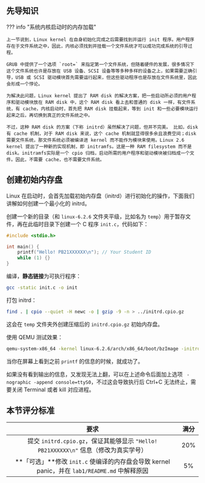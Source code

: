 ## 先导知识

??? info "系统内核启动时的内存加载"

    上一节说到，Linux kernel 在自身初始化完成之后需要找到并运行 init 程序。用户程序存在于文件系统之中，因此，内核必须找到并挂载一个文件系统才可以成功完成系统的引导过程。
    
    GRUB 中提供了一个选项 `root=` 来指定第一个文件系统，但随着硬件的发展，很多情况下这个文件系统也许是存放在 USB 设备、SCSI 设备等等多种多样的设备之上，如果需要正确引导，USB 或 SCSI 驱动模块首先需要运行起来，但这些驱动程序也是存放在文件系统里，因此会形成一个悖论。
    
    为解决此问题，Linux kernel 提出了 RAM disk 的解决方案，把一些启动所必须的用户程序和驱动模块放在 RAM disk 中，这个 RAM disk 看上去和普通的 disk 一样，有文件系统，有 cache，内核启动时，首先把 RAM disk 挂载起来，等到 init 和一些必要模块运行起来之后，再切换到真正的文件系统之中。
    
    不过，这种 RAM disk 的方案（下称 initrd）虽然解决了问题，但并不完美。 比如，disk 有 cache 机制，对于 RAM disk 来说，这个 cache 机制就显得很多余且浪费空间；disk 需要文件系统，那文件系统必须被编译进 kernel 而不能作为模块来使用。Linux 2.6 kernel 提出了一种新的实现机制，即 initramfs。这是一种 RAM filesystem 而不是 disk。initramfs实际是一个 cpio 归档，启动所需的用户程序和驱动模块被归档成一个文件。因此，不需要 cache，也不需要文件系统。

## 创建初始内存盘

Linux 在启动时，会首先加载初始内存盘（initrd）进行初始化的操作，下面我们讲解如何创建一个最小化的 initrd。

创建一个新的目录（和 `linux-6.2.6` 文件夹平级，比如名为 `temp`）用于暂存文件，再在此临时目录下创建一个 C 程序 `init.c`，代码如下：

```c
#include <stdio.h>

int main() {
    printf("Hello! PB21XXXXXX\n"); // Your Student ID
    while (1) {}
}
```

编译，**静态链接**为可执行程序：

```bash
gcc -static init.c -o init
```


打包 initrd：

```bash
find . | cpio --quiet -H newc -o | gzip -9 -n > ../initrd.cpio.gz
```

这会在 `temp` 文件夹外创建压缩后的 `initrd.cpio.gz` 初始内存盘。

使用 QEMU 测试效果：

```bash
qemu-system-x86_64 -kernel linux-6.2.6/arch/x86_64/boot/bzImage -initrd initrd.cpio.gz
```

当你在屏幕上看到之前 `printf` 的信息的时候，就成功了。

如果没有看到输出的信息，又发现无法上翻，可以在上述命令后面加上选项 ` -nographic -append console=ttyS0`，不过这会导致执行后 Ctrl+C 无法终止，需要关闭 Terminal 或者 kill 对应进程。

## 本节评分标准

|                             要求                             | 满分 |
| :----------------------------------------------------------: | :--: |
| 提交 `initrd.cpio.gz`，保证其能够显示 `"Hello! PB21XXXXXX\n"` 信息（修改为真实学号） | 20%  |
| **「可选」**修改 `init.c` 使编译的内存盘会导致 kernel panic，并在 `lab1/README.md` 中解释原因 |  5%  |
